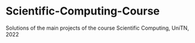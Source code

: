 # Scientific-Computing-Course
Solutions of the main projects of the course Scientific Computing, UniTN, 2022
